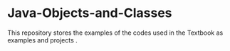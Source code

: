 # Java-Objects-and-Classes
This repository stores the examples of the codes used  in the Textbook as examples and projects . 

